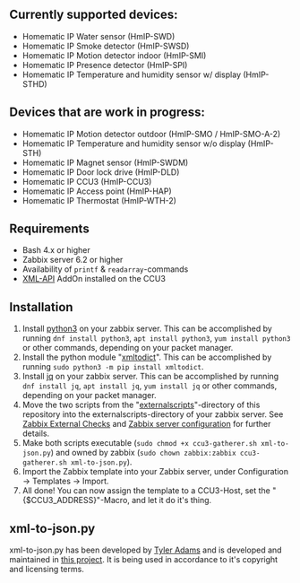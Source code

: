 Currently supported devices:
------
* Homematic IP Water sensor (HmIP-SWD)
* Homematic IP Smoke detector (HmIP-SWSD)
* Homematic IP Motion detector indoor (HmIP-SMI)
* Homematic IP Presence detector (HmIP-SPI)
* Homematic IP Temperature and humidity sensor w/ display (HmIP-STHD)

Devices that are work in progress:
------

* Homematic IP Motion detector outdoor (HmIP-SMO / HmIP-SMO-A-2)
* Homematic IP Temperature and humidity sensor w/o display (HmIP-STH)
* Homematic IP Magnet sensor (HmIP-SWDM)
* Homematic IP Door lock drive (HmIP-DLD)
* Homematic IP CCU3 (HmIP-CCU3)
* Homematic IP Access point (HmIP-HAP)
* Homematic IP Thermostat (HmIP-WTH-2)


Requirements
------
* Bash 4.x or higher
* Zabbix server 6.2 or higher
* Availability of `printf` & `readarray`-commands
* [XML-API](https://www.homematic-inside.de/software/xml-api) AddOn  installed on the CCU3

Installation
------
1. Install [python3](https://www.python.org/) on your zabbix server. This can be accomplished by running `dnf install python3`, `apt install python3`, `yum install python3` or other commands, depending on your packet manager.
2. Install the python module "[xmltodict](https://pypi.org/project/xmltodict/)". This can be accomplished by running `sudo python3 -m pip install xmltodict`.
3. Install [jq](https://stedolan.github.io/jq/) on your zabbix server. This can be accomplished by running `dnf install jq`, `apt install jq`, `yum install jq` or other commands, depending on your packet manager.
4. Move the two scripts from the "[externalscripts](https://github.com/ThisIsTenou/zabbix-homematic-monitoring/tree/main/externalscripts)"-directory of this repository into the externalscripts-directory of your zabbix server. See [Zabbix External Checks](https://www.zabbix.com/documentation/current/manual/config/items/itemtypes/external) and [Zabbix server configuration](https://www.zabbix.com/documentation/current/manual/appendix/config/zabbix_server) for further details.
5. Make both scripts executable (`sudo chmod +x ccu3-gatherer.sh xml-to-json.py`) and owned by zabbix (`sudo chown zabbix:zabbix ccu3-gatherer.sh xml-to-json.py`).
6. Import the Zabbix template into your Zabbix server, under Configuration -> Templates -> Import.
7. All done! You can now assign the template to a CCU3-Host, set the "{$CCU3_ADDRESS}"-Macro, and let it do it's thing.

xml-to-json.py
------
xml-to-json.py has been developed by [Tyler Adams](https://github.com/tyleradams) and is developed and maintained in [this project](https://github.com/tyleradams/json-toolkit).
It is being used in accordance to it's copyright and licensing terms.
